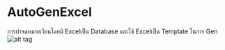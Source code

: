 # AutoGenExcel
การทำจดหมายเวียนโดยมี Excelเป็น Database และใช้ Excelเป็น Template ในการ Gen
![alt tag](D:\test.jpg)
